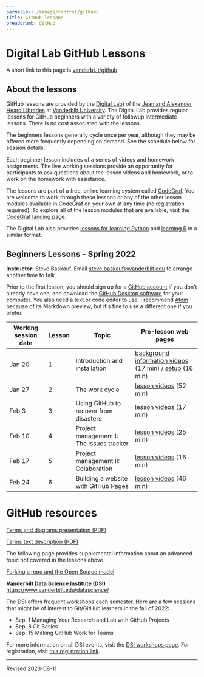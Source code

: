 ```yaml
---
permalink: /manage/control/github/
title: GitHub lessons
breadcrumb: GitHub
---
```


# Digital Lab GitHub Lessons

A short link to this page is [vanderbi.lt/github](http://vanderbi.lt/github)

## About the lessons

GitHub lessons are provided by the [Digital Lab)](https://www.library.vanderbilt.edu/digital-lab/) of the [Jean and Alexander Heard Libraries](https://www.library.vanderbilt.edu/) at [Vanderbilt University](https://www.vanderbilt.edu/).  The Digital Lab provides regular lessons for GitHub beginners with a variety of followup intermediate lessons.  There is no cost associated with the lessons.

The beginners lessons generally cycle once per year, although they may be offered more frequently depending on demand.  See the schedule below for session details.  

Each beginner lesson includes of a series of videos and homework assignments. The live working sessions provide an opportunity for participants to ask questions about the lesson videos and homework, or to work on the homework with assistance. 

The lessons are part of a free, online learning system called [CodeGraf](../../../script/codegraf). You are welcome to work through these lessons or any of the other lesson modules available in CodeGraf on your own at any time (no registration required). To explore all of the lesson modules that are available, visit the [CodeGraf landing page](../../../script/codegraf). 

The Digital Lab also provides [lessons for learning Python](http://vanderbi.lt/py) and [learning R](http://vanderbi.lt/r) in a similar format.

## Beginners Lessons - Spring 2022 

**Instructor:** Steve Baskauf. Email [steve.baskauf@vanderbilt.edu](mailto:steve.baskauf@vanderbilt.edu) to arrange another time to talk.


Prior to the first lesson, you should sign up for a [GitHub account](https://github.com/) if you don't already have one, and download the [GitHub Desktop software](https://desktop.github.com/) for your computer. You also need a text or code editor to use. I recommend [Atom](https://atom.io/) because of its Markdown preview, but it's fine to use a different one if you prefer.

| Working session date | Lesson | Topic | Pre-lesson web pages |
|---|---|---|---|
| Jan 20 | 1 | Introduction and installation | [background information videos](../../../script/codegraf/015/) (17 min) / [setup](../../../script/codegraf/016/) (16 min) |
| Jan 27 | 2 | The work cycle | [lesson videos](../../../script/codegraf/018/) (52 min) |
| Feb 3 | 3 | Using GitHub to recover from disasters | [lesson videos](../../../script/codegraf/019/) (17 min) |
| Feb 10 | 4 | Project management I: The issues tracker | [lesson videos](../../../script/codegraf/041/) (25 min) |
| Feb 17 | 5 | Project management II: Colaboration | [lesson videos](../../../script/codegraf/042/) (16 min) |
| Feb 24 | 6 | Building a website with GitHub Pages | [lesson videos](../../../script/codegraf/043/) (46 min) |


# GitHub resources

[Terms and diagrams presentation (PDF)](git_terms_diagrams_pages.pdf)

[Terms text description (PDF)](github_terms.pdf)

The following page provides supplemental information about an advanced topic not covered in the lessons above.

[Forking a repo and the Open Source model](fork/)

**Vanderbilt Data Science Institute (DSI)** <https://www.vanderbilt.edu/datascience/>

The DSI offers frequent workshops each semester. Here are a few sessions that might be of interest to Git/GitHub learners in the fall of 2022:

- Sep. 1 Managing Your Research and Lab with GitHub Projects
- Sep. 8 Git Basics
- Sep. 15 Making GitHub Work for Teams

For more information on all DSI events, visit the [DSI workshops page](https://www.vanderbilt.edu/datascience/events/data-science-workshops/). For registration, visit [this registration link](https://docs.google.com/forms/d/e/1FAIpQLSdHoJitkCQ1zXwTEQuLpGCqBGZvUYwLB4Nhcrs19t_-Wi_HCg/viewform?usp=sf_link).


----
Revised 2023-08-11
